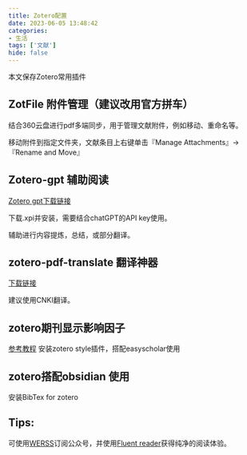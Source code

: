 ```yaml
---
title: Zotero配置
date: 2023-06-05 13:48:42
categories: 
- 生活
tags: ['文献']
hide: false
---
```

本文保存Zotero常用插件

<!-- more -->

## ZotFile 附件管理（建议改用官方拼车）
   
结合360云盘进行pdf多端同步，用于管理文献附件，例如移动、重命名等。

移动附件到指定文件夹，文献条目上右键单击『Manage Attachments』→『Rename and Move』

## Zotero-gpt 辅助阅读

[Zotero gpt下载链接](https://github.com/MuiseDestiny/zotero-gpt)

下载.xpi并安装，需要结合chatGPT的API key使用。

辅助进行内容提炼，总结，或部分翻译。

## zotero-pdf-translate 翻译神器

[下载链接](https://github.com/windingwind/zotero-pdf-translate)

建议使用CNKI翻译。

## zotero期刊显示影响因子
[参考教程](https://zhuanlan.zhihu.com/p/668106876)
安装zotero style插件，搭配easyscholar使用

## zotero搭配obsidian 使用
安装BibTex for zotero

## Tips:

可使用[WERSS](https://werss.app/)订阅公众号，并使用[Fluent reader](https://github.com/yang991178/fluent-reader)获得纯净的阅读体验。